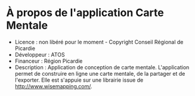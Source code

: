 # À propos de l'application Carte Mentale

* Licence : non libéré pour le moment - Copyright Conseil Régional de Picardie
* Développeur : ATOS
* Financeur : Région Picardie
* Description : Application de conception de carte mentale. L'application permet de construire en ligne une carte mentale, de la partager et de l'exporter. Elle est s'appuie sur une librairie issue de  http://www.wisemapping.com/.
